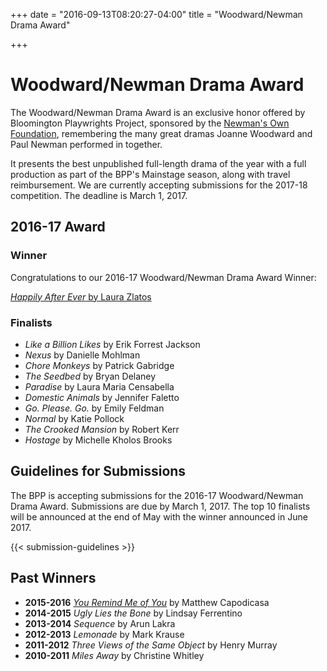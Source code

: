 +++
date = "2016-09-13T08:20:27-04:00"
title = "Woodward/Newman Drama Award"

+++

# Woodward/Newman Drama Award

The Woodward/Newman Drama Award is an exclusive honor offered by Bloomington Playwrights Project, sponsored by the [Newman's Own Foundation](http://newmansownfoundation.org/), remembering the many great dramas Joanne Woodward and Paul Newman performed in together.

It presents the best unpublished full-length drama of the year with a full production as part of the BPP's Mainstage season, along with travel reimbursement. We are currently accepting submissions for the 2017-18 competition. The deadline is March 1, 2017.

## 2016-17 Award

### Winner

Congratulations to our 2016-17 Woodward/Newman Drama Award Winner:

[_Happily After Ever_ by Laura Zlatos](/show/2016-2017/happily-after-ever/)

### Finalists

* _Like a Billion Likes_ by Erik Forrest Jackson
* _Nexus_ by Danielle Mohlman
* _Chore Monkeys_ by Patrick Gabridge
* _The Seedbed_ by Bryan Delaney
* _Paradise_ by Laura Maria Censabella
* _Domestic Animals_ by Jennifer Faletto
* _Go. Please. Go._ by Emily Feldman
* _Normal_ by Katie Pollock
* _The Crooked Mansion_ by Robert Kerr
* _Hostage_ by Michelle Kholos Brooks

## Guidelines for Submissions

The BPP is accepting submissions for the 2016-17 Woodward/Newman Drama Award. Submissions are due by March 1, 2017. The top 10 finalists will be announced at the end of May with the winner announced in June 2017.

{{< submission-guidelines >}}

## Past Winners

* **2015-2016** [_You Remind Me of You_](/show/2015-2016/you-remind-me-of-you/) by Matthew Capodicasa
* **2014-2015** _Ugly Lies the Bone_ by Lindsay Ferrentino
* **2013-2014** _Sequence_ by Arun Lakra
* **2012-2013** _Lemonade_ by Mark Krause
* **2011-2012** _Three Views of the Same Object_ by Henry Murray
* **2010-2011** _Miles Away_ by Christine Whitley
